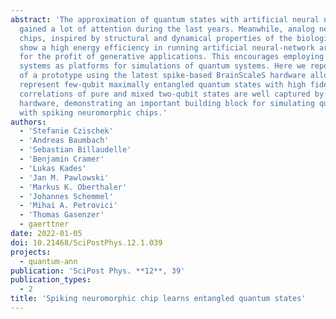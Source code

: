 ```yaml
---
abstract: 'The approximation of quantum states with artificial neural networks has
  gained a lot of attention during the last years. Meanwhile, analog neuromorphic
  chips, inspired by structural and dynamical properties of the biological brain,
  show a high energy efficiency in running artificial neural-network architectures
  for the profit of generative applications. This encourages employing such hardware
  systems as platforms for simulations of quantum systems. Here we report on the realization
  of a prototype using the latest spike-based BrainScaleS hardware allowing us to
  represent few-qubit maximally entangled quantum states with high fidelities. Bell
  correlations of pure and mixed two-qubit states are well captured by the analog
  hardware, demonstrating an important building block for simulating quantum systems
  with spiking neuromorphic chips.'
authors:
  - 'Stefanie Czischek'
  - 'Andreas Baumbach'
  - 'Sebastian Billaudelle'
  - 'Benjamin Cramer'
  - 'Lukas Kades'
  - 'Jan M. Pawlowski'
  - 'Markus K. Oberthaler'
  - 'Johannes Schemmel'
  - 'Mihai A. Petrovici'
  - 'Thomas Gasenzer'
  - gaerttner
date: 2022-01-05
doi: 10.21468/SciPostPhys.12.1.039
projects:
  - quantum-ann
publication: 'SciPost Phys. **12**, 39'
publication_types:
  - 2
title: 'Spiking neuromorphic chip learns entangled quantum states'
---
```

